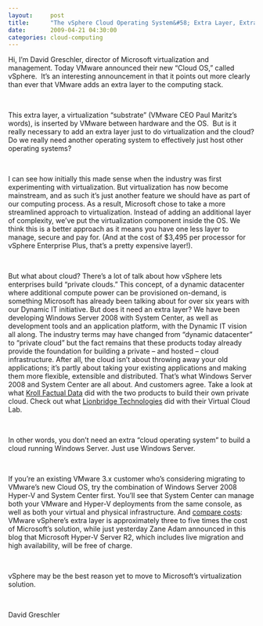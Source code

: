 ```yaml
---
layout:     post
title:      "The vSphere Cloud Operating System&#58; Extra Layer, Extra Cost?"
date:       2009-04-21 04:30:00
categories: cloud-computing
---
```

Hi, I’m David Greschler, director of Microsoft virtualization and management. Today VMware announced their new “Cloud OS,” called vSphere.  It’s an interesting announcement in that it points out more clearly than ever that VMware adds an extra layer to the computing stack. 

 

This extra layer, a virtualization “substrate” (VMware CEO Paul Maritz’s words), is inserted by VMware between hardware and the OS.  But is it really necessary to add an extra layer just to do virtualization and the cloud? Do we really need another operating system to effectively just host other operating systems?

 

I can see how initially this made sense when the industry was first experimenting with virtualization. But virtualization has now become mainstream, and as such it’s just another feature we should have as part of our computing process. As a result, Microsoft chose to take a more streamlined approach to virtualization. Instead of adding an additional layer of complexity, we’ve put the virtualization component inside the OS. We think this is a better approach as it means you have one less layer to manage, secure and pay for. (And at the cost of $3,495 per processor for vSphere Enterprise Plus, that’s a pretty expensive layer!).

 

But what about cloud? There’s a lot of talk about how vSphere lets enterprises build “private clouds.” This concept, of a dynamic datacenter where additional compute power can be provisioned on-demand, is something Microsoft has already been talking about for over six years with our Dynamic IT initiative. But does it need an extra layer? We have been developing Windows Server 2008 with System Center, as well as development tools and an application platform, with the Dynamic IT vision all along. The industry terms may have changed from “dynamic datacenter” to “private cloud” but the fact remains that these products today already provide the foundation for building a private – and hosted – cloud infrastructure. After all, the cloud isn’t about throwing away your old applications; it’s partly about taking your existing applications and making them more flexible, extensible and distributed. That’s what Windows Server 2008 and System Center are all about. And customers agree. Take a look at what [Kroll Factual Data](http://www.microsoft.com/infrastructure/casestudies/casestudy.mspx?UuId=cc19c9ce-b56c-4eed-873e-91021e1ba317) did with the two products to build their own private cloud. Check out what [Lionbridge Technologies](http://www.microsoft.com/Presspass/press/2009/feb09/02-23LionbridgePR.mspx) did with their Virtual Cloud Lab. 

 

In other words, you don’t need an extra “cloud operating system” to build a cloud running Windows Server. Just use Windows Server.

 

If you’re an existing VMware 3.x customer who’s considering migrating to VMware’s new Cloud OS, try the combination of Windows Server 2008 Hyper-V and System Center first. You’ll see that System Center can manage both your VMware and Hyper-V deployments from the same console, as well as both your virtual and physical infrastructure. And [compare costs](http://www.microsoft.com/virtualization/compare/vmware-cost-comparisons.mspx): VMware vSphere’s extra layer is approximately three to five times the cost of Microsoft’s solution, while just yesterday Zane Adam announced in this blog that Microsoft Hyper-V Server R2, which includes live migration and high availability, will be free of charge.

 

vSphere may be the best reason yet to move to Microsoft’s virtualization solution.

 

David Greschler

